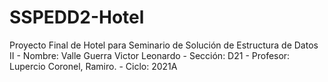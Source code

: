 # SSPEDD2-Hotel
Proyecto Final de Hotel para Seminario de Solución de Estructura de Datos II - Nombre: Valle Guerra Victor Leonardo - Sección: D21 - Profesor: Lupercio Coronel, Ramiro. - Ciclo: 2021A
